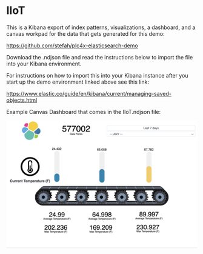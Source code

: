 # IIoT

This is a Kibana export of index patterns, visualizations, a dashboard, and a canvas workpad for the data that gets generated for this demo:

https://github.com/stefah/plc4x-elasticsearch-demo

Download the .ndjson file and read the instructions below to import the file into your Kibana environment.

For instructions on how to import this into your Kibana instance after you start up the demo environment linked above see this link:

https://www.elastic.co/guide/en/kibana/current/managing-saved-objects.html

Example Canvas Dashboard that comes in the IIoT.ndjson file:

![IIoT Conveyor Belt Canvas Workpad](https://github.com/codingogre/IIoT/raw/master/IIoT%20Conveyor%20Belt%20Canvas%20Dashboard.png) <!-- .element height="50%" width="50%" -->
